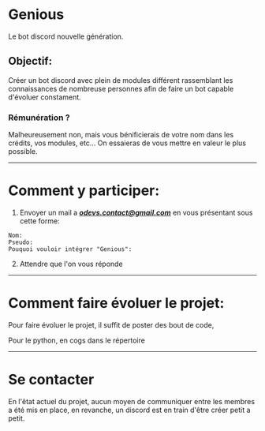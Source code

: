 # Genious
Le bot discord nouvelle génération.

## Objectif:
Créer un bot discord avec plein de modules différent rassemblant les connaissances de nombreuse personnes afin de faire un bot capable d'évoluer constament.

### Rémunération ?
Malheureusement non, mais vous bénificierais de votre nom dans les crédits, vos modules, etc...
On essaieras de vous mettre en valeur le plus possible.

___
# Comment y participer:
1. Envoyer un mail a _**odevs.contact@gmail.com**_ en vous présentant sous cette forme:
```
Nom:
Pseudo:
Pouquoi vouloir intégrer "Genious":
```
2. Attendre que l'on vous réponde

___
# Comment faire évoluer le projet:
Pour faire évoluer le projet, il suffit de poster des bout de code,

Pour le python, en cogs dans le répertoire

___
# Se contacter
En l'êtat actuel du projet, aucun moyen de communiquer entre les membres a été mis en place, en revanche, un discord est en train d'être créer petit a petit.
